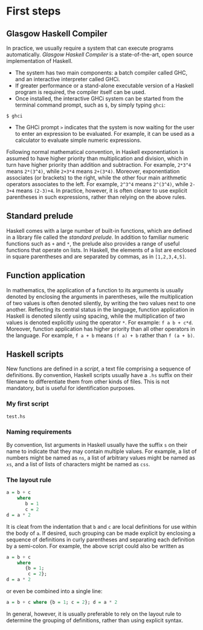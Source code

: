 # First steps

## Glasgow Haskell Compiler
In practice, we usually require a system that can execute programs automatically. *Glasgow Haskell Compiler* is a state-of-the-art, open source implementation of Haskell. 
* The system has two main components: a batch compiler called GHC, and an interactive interpreter called GHCi. 
* If greater performance or a stand-alone executable version of a Haskell program is required, the compiler itself can be used.
* Once installed, the interactive GHCi system can be started from the terminal command prompt, such as `$`, by simply typing `ghci`: 
```Shell
$ ghci
```
* The GHCi prompt `>` indicates that the system is now waiting for the user to enter an expression to be evaluated. For example, it can be used as a calculator to evaluate simple numeric expressions.

Following normal mathematical convention, in Haskell exponentiation is assumed to have higher priority than multiplication and division, which in turn have higher priority than addition and subtraction. For example, `2*3^4` means `2*(3^4)`, while `2+3*4` means `2+(3*4)`. Moreover, exponentiation associates (or brackets) to the right, while the other four main arithmetic operators associates to the left. For example, `2^3^4` means `2^(3^4)`, while `2-3+4` means `(2-3)+4`. In practice, however, it is often clearer to use explicit parentheses in such expressions, rather than relying on the above rules. 

## Standard prelude
Haskell comes with a large number of built-in functions, which are defined in a library file called the *standard prelude*. In addition to familiar numeric functions such as `+` and `*`, the prelude also provides a range of useful functions that operate on lists. In Haskell, the elements of a list are enclosed in square parentheses and are separated by commas, as in `[1,2,3,4,5]`. 

## Function application
In mathematics, the application of a function to its arguments is usually denoted by enclosing the arguments in parentheses, wile the multiplication of two values is often denoted silently, by writing the two values next to one another.
Reflecting its central status in the language, function application in Haskell is denoted silently using spacing, while the multiplication of two values is denoted explicitly using the operator `*`. For example: `f a b + c*d`.
Moreover, function application has higher priority than all other operators in the language. For example, `f a + b` means `(f a) + b` rather than `f (a + b)`.

## Haskell scripts
New functions are defined in a *script*, a text file comprising a sequence of definitions. By convention, Haskell scripts usually have a `.hs` suffix on their filename to differentiate them from other kinds of files. This is not mandatory, but is useful for identification purposes.

### My first script
`test.hs`

### Naming requirements
By convention, list arguments in Haskell usually have the suffix `s` on their name to indicate that they may contain multiple values. For example, a list of numbers might be named as `ns`, a list of arbitrary values might be named as `xs`, and a list of lists of characters might be named as `css`.

### The layout rule
```Haskell
a = b + c
    where 
       b = 1
       c = 2
d = a * 2
```
It is cleat from the indentation that `b` and `c` are local definitions for use within the body of `a`. If desired, such grouping can be made explicit by enclosing a sequence of definitions in curly parentheses and separating each definition by a semi-colon. For example, the above script could also be written as
```Haskell
a = b + c
    where
       {b = 1;
        c = 2};
d = a * 2
```
or even be combined into a single line:
```Haskell
a = b + c where {b = 1; c = 2}; d = a * 2
```
In general, however, it is usually preferable to rely on the layout rule to determine the grouping of definitions, rather than using explicit syntax.
